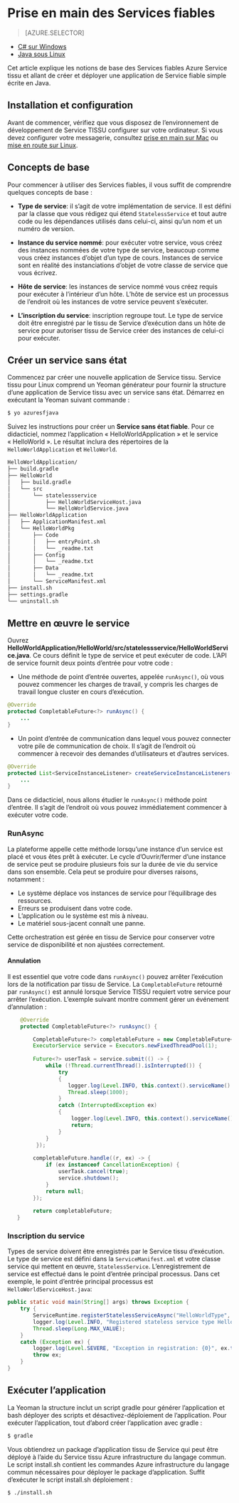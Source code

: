 <properties
   pageTitle="Prise en main des Services fiables | Microsoft Azure"
   description="Introduction à la création d’une application Microsoft Azure Service tissu avec les services avec et sans état."
   services="service-fabric"
   documentationCenter=".net"
   authors="vturecek"
   manager="timlt"
   editor=""/>

<tags
   ms.service="service-fabric"
   ms.devlang="java"
   ms.topic="article"
   ms.tgt_pltfrm="na"
   ms.workload="na"
   ms.date="09/26/2016"
   ms.author="vturecek"/>

# <a name="get-started-with-reliable-services"></a>Prise en main des Services fiables

> [AZURE.SELECTOR]
- [C# sur Windows](service-fabric-reliable-services-quick-start.md)
- [Java sous Linux](service-fabric-reliable-services-quick-start-java.md)

Cet article explique les notions de base des Services fiables Azure Service tissu et allant de créer et déployer une application de Service fiable simple écrite en Java.

## <a name="installation-and-setup"></a>Installation et configuration
Avant de commencer, vérifiez que vous disposez de l’environnement de développement de Service TISSU configurer sur votre ordinateur.
Si vous devez configurer votre messagerie, consultez [prise en main sur Mac](service-fabric-get-started-mac.md) ou [mise en route sur Linux](service-fabric-get-started-linux.md).

## <a name="basic-concepts"></a>Concepts de base
Pour commencer à utiliser des Services fiables, il vous suffit de comprendre quelques concepts de base :

 - **Type de service**: il s’agit de votre implémentation de service. Il est défini par la classe que vous rédigez qui étend `StatelessService` et tout autre code ou les dépendances utilisés dans celui-ci, ainsi qu’un nom et un numéro de version.

 - **Instance du service nommé**: pour exécuter votre service, vous créez des instances nommées de votre type de service, beaucoup comme vous créez instances d’objet d’un type de cours. Instances de service sont en réalité des instanciations d’objet de votre classe de service que vous écrivez. 

 - **Hôte de service**: les instances de service nommé vous créez requis pour exécuter à l’intérieur d’un hôte. L’hôte de service est un processus de l’endroit où les instances de votre service peuvent s’exécuter.

 - **L’inscription du service**: inscription regroupe tout. Le type de service doit être enregistré par le tissu de Service d’exécution dans un hôte de service pour autoriser tissu de Service créer des instances de celui-ci pour exécuter.  

## <a name="create-a-stateless-service"></a>Créer un service sans état

Commencez par créer une nouvelle application de Service tissu. Service tissu pour Linux comprend un Yeoman générateur pour fournir la structure d’une application de Service tissu avec un service sans état. Démarrez en exécutant la Yeoman suivant commande :

```bash
$ yo azuresfjava
```

Suivez les instructions pour créer un **Service sans état fiable**. Pour ce didacticiel, nommez l’application « HelloWorldApplication » et le service « HelloWorld ». Le résultat inclura des répertoires de la `HelloWorldApplication` et `HelloWorld`.

```bash
HelloWorldApplication/
├── build.gradle
├── HelloWorld
│   ├── build.gradle
│   └── src
│       └── statelessservice
│           ├── HelloWorldServiceHost.java
│           └── HelloWorldService.java
├── HelloWorldApplication
│   ├── ApplicationManifest.xml
│   └── HelloWorldPkg
│       ├── Code
│       │   ├── entryPoint.sh
│       │   └── _readme.txt
│       ├── Config
│       │   └── _readme.txt
│       ├── Data
│       │   └── _readme.txt
│       └── ServiceManifest.xml
├── install.sh
├── settings.gradle
└── uninstall.sh
```

## <a name="implement-the-service"></a>Mettre en œuvre le service

Ouvrez **HelloWorldApplication/HelloWorld/src/statelessservice/HelloWorldService.java**. Ce cours définit le type de service et peut exécuter de code. L’API de service fournit deux points d’entrée pour votre code :

 - Une méthode de point d’entrée ouvertes, appelée `runAsync()`, où vous pouvez commencer les charges de travail, y compris les charges de travail longue cluster en cours d’exécution.

```java
@Override
protected CompletableFuture<?> runAsync() {
    ...
}
```

 - Un point d’entrée de communication dans lequel vous pouvez connecter votre pile de communication de choix. Il s’agit de l’endroit où commencer à recevoir des demandes d’utilisateurs et d’autres services.

```java
@Override
protected List<ServiceInstanceListener> createServiceInstanceListeners() {
    ...
}
```

Dans ce didacticiel, nous allons étudier le `runAsync()` méthode point d’entrée. Il s’agit de l’endroit où vous pouvez immédiatement commencer à exécuter votre code.

### <a name="runasync"></a>RunAsync

La plateforme appelle cette méthode lorsqu’une instance d’un service est placé et vous êtes prêt à exécuter. Le cycle d’Ouvrir/fermer d’une instance de service peut se produire plusieurs fois sur la durée de vie du service dans son ensemble. Cela peut se produire pour diverses raisons, notamment :

- Le système déplace vos instances de service pour l’équilibrage des ressources.
- Erreurs se produisent dans votre code.
- L’application ou le système est mis à niveau.
- Le matériel sous-jacent connaît une panne.

Cette orchestration est gérée en tissu de Service pour conserver votre service de disponibilité et non ajustées correctement.

#### <a name="cancellation"></a>Annulation

Il est essentiel que votre code dans `runAsync()` pouvez arrêter l’exécution lors de la notification par tissu de Service. La `CompletableFuture` retourné par `runAsync()` est annulé lorsque Service TISSU requiert votre service pour arrêter l’exécution. L’exemple suivant montre comment gérer un événement d’annulation : 

```java
    @Override
    protected CompletableFuture<?> runAsync() {

        CompletableFuture<?> completableFuture = new CompletableFuture<>();
        ExecutorService service = Executors.newFixedThreadPool(1);
        
        Future<?> userTask = service.submit(() -> {
            while (!Thread.currentThread().isInterrupted()) {
                try
                {
                   logger.log(Level.INFO, this.context().serviceName().toString());
                   Thread.sleep(1000);
                }
                catch (InterruptedException ex)
                {
                    logger.log(Level.INFO, this.context().serviceName().toString() + " interrupted. Exiting");
                    return;
                }
            }
         });
 
        completableFuture.handle((r, ex) -> {
            if (ex instanceof CancellationException) {
                userTask.cancel(true);
                service.shutdown();
            }
            return null;
        });
 
        return completableFuture;
   }
``` 

### <a name="service-registration"></a>Inscription du service

Types de service doivent être enregistrés par le Service tissu d’exécution. Le type de service est défini dans la `ServiceManifest.xml` et votre classe service qui mettent en œuvre, `StatelessService`. L’enregistrement de service est effectué dans le point d’entrée principal processus. Dans cet exemple, le point d’entrée principal processus est `HelloWorldServiceHost.java`:

```java
public static void main(String[] args) throws Exception {
    try {
        ServiceRuntime.registerStatelessServiceAsync("HelloWorldType", (context) -> new HelloWorldService(), Duration.ofSeconds(10));
        logger.log(Level.INFO, "Registered stateless service type HelloWorldType.");
        Thread.sleep(Long.MAX_VALUE);
    } 
    catch (Exception ex) {
        logger.log(Level.SEVERE, "Exception in registration: {0}", ex.toString());
        throw ex;
    }
}
```

## <a name="run-the-application"></a>Exécuter l’application

La Yeoman la structure inclut un script gradle pour générer l’application et bash déployer des scripts et désactivez-déploiement de l’application. Pour exécuter l’application, tout d’abord créer l’application avec gradle :

```bash
$ gradle
```

Vous obtiendrez un package d’application tissu de Service qui peut être déployé à l’aide du Service tissu Azure infrastructure du langage commun. Le script install.sh contient les commandes Azure infrastructure du langage commun nécessaires pour déployer le package d’application. Suffit d’exécuter le script install.sh déploiement :

```bask
$ ./install.sh
```
